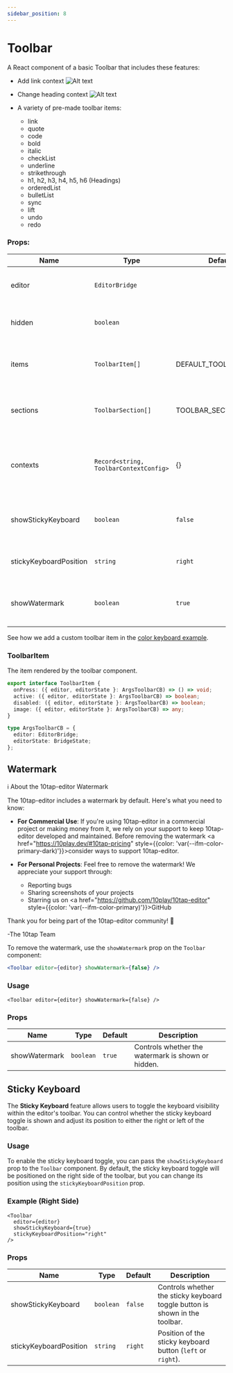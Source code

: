```yaml
---
sidebar_position: 8
---
```


# Toolbar

A React component of a basic Toolbar that includes these features:

- Add link context <img title="a title" alt="Alt text" src="/10tap-editor/img/addlink.png" />
- Change heading context <img title="a title" alt="Alt text" src="/10tap-editor/img/heading.png" />

- A variety of pre-made toolbar items:
  - link
  - quote
  - code
  - bold
  - italic
  - checkList
  - underline
  - strikethrough
  - h1, h2, h3, h4, h5, h6 (Headings)
  - orderedList
  - bulletList
  - sync
  - lift
  - undo
  - redo

### Props:

| Name                   | Type                                   | Default               | Description                                                                       |
| ---------------------- | -------------------------------------- | --------------------- | --------------------------------------------------------------------------------- |
| editor                 | `EditorBridge`                         |                       | The bridge instance created with [useEditorBridge](./EditorBridge).               |
| hidden                 | `boolean`                              |                       | A prop to control whether the toolbar is shown.                                   |
| items                  | `ToolbarItem[]`                        | DEFAULT_TOOLBAR_ITEMS | Array of `ToolbarItem`s that will be shown on the toolbar.                        |
| sections               | `ToolbarSection[]`                     | TOOLBAR_SECTIONS      | A set of sections organizing the toolbar items into groups.                       |
| contexts               | `Record<string, ToolbarContextConfig>` | {}                    | Context configurations to define custom behaviors for different toolbar contexts. |
| showStickyKeyboard     | `boolean`                              | `false`               | Whether to show the sticky keyboard toggle button on the toolbar.                 |
| stickyKeyboardPosition | `string`                               | `right`               | Position of the sticky keyboard button (`left` or `right`).                       |
| showWatermark          | `boolean`                              | `true`                | Whether to show the watermark button in the toolbar.                              |

See how we add a custom toolbar item in the [color keyboard example](../examples/colorKeyboard.md).

### ToolbarItem

The item rendered by the toolbar component.

```ts
export interface ToolbarItem {
  onPress: ({ editor, editorState }: ArgsToolbarCB) => () => void;
  active: ({ editor, editorState }: ArgsToolbarCB) => boolean;
  disabled: ({ editor, editorState }: ArgsToolbarCB) => boolean;
  image: ({ editor, editorState }: ArgsToolbarCB) => any;
}

type ArgsToolbarCB = {
  editor: EditorBridge;
  editorState: BridgeState;
};
```

## Watermark

<div style={{
  backgroundColor: '#fff0f3',
  border: '2px solid var(--ifm-color-primary)',
  borderRadius: '8px',
  padding: '16px',
  marginBottom: '20px',
  color: '#720529'
}}>
  <div style={{fontWeight: 'bold', marginBottom: '10px', color: 'var(--ifm-color-primary)'}}>
    ℹ️ About the 10tap-editor Watermark
  </div>

The 10tap-editor includes a watermark by default. Here's what you need to know:

- **For Commercial Use**: If you're using 10tap-editor in a commercial project or making money from it, we rely on your support to keep 10tap-editor developed and maintained. Before removing the watermark <a href="https://10play.dev/#10tap-pricing" style={{color: 'var(--ifm-color-primary-dark)'}}>consider ways to support 10tap-editor</a>.

- **For Personal Projects**: Feel free to remove the watermark! We appreciate your support through:

  - Reporting bugs
  - Sharing screenshots of your projects
  - Starring us on <a href="https://github.com/10play/10tap-editor" style={{color: 'var(--ifm-color-primary)'}}>GitHub</a>

Thank you for being part of the 10tap-editor community! 🚀

-The 10tap Team

</div>

To remove the watermark, use the `showWatermark` prop on the `Toolbar` component:

```jsx
<Toolbar editor={editor} showWatermark={false} />
```

### Usage

```tsx
<Toolbar editor={editor} showWatermark={false} />
```

### Props

| Name          | Type      | Default | Description                                        |
| ------------- | --------- | ------- | -------------------------------------------------- |
| showWatermark | `boolean` | `true`  | Controls whether the watermark is shown or hidden. |

## Sticky Keyboard

The **Sticky Keyboard** feature allows users to toggle the keyboard visibility within the editor's toolbar. You can control whether the sticky keyboard toggle is shown and adjust its position to either the right or left of the toolbar.

### Usage

To enable the sticky keyboard toggle, you can pass the `showStickyKeyboard` prop to the `Toolbar` component. By default, the sticky keyboard toggle will be positioned on the right side of the toolbar, but you can change its position using the `stickyKeyboardPosition` prop.

### Example (Right Side)

```tsx
<Toolbar
  editor={editor}
  showStickyKeyboard={true}
  stickyKeyboardPosition="right"
/>
```

<!-- TODO: add picture -->

### Props

| Name                   | Type      | Default | Description                                                                 |
| ---------------------- | --------- | ------- | --------------------------------------------------------------------------- |
| showStickyKeyboard     | `boolean` | `false` | Controls whether the sticky keyboard toggle button is shown in the toolbar. |
| stickyKeyboardPosition | `string`  | `right` | Position of the sticky keyboard button (`left` or `right`).                 |
